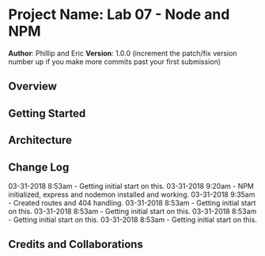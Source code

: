 # Project Name: Lab 07 - Node and NPM

**Author**: Phillip and Eric
**Version**: 1.0.0 (increment the patch/fix version number up if you make more commits past your first submission)

## Overview
<!-- Provide a high level overview of what this application is and why you are building it, beyond the fact that it's an assignment for a Code Fellows 301 class. (i.e. What's your problem domain?) -->

## Getting Started
<!-- What are the steps that a user must take in order to build this app on their own machine and get it running? -->

## Architecture
<!-- Provide a detailed description of the application design. What technologies (languages, libraries, etc) you're using, and any other relevant design information. -->

## Change Log
<!-- Use this are to document the iterative changes made to your application as each feature is successfully implemented. Use time stamps. Here's an examples: -->

03-31-2018 8:53am - Getting initial start on this.
03-31-2018 9:20am - NPM initialized, express and nodemon installed and working.
03-31-2018 9:35am - Created routes and 404 handling.
03-31-2018 8:53am - Getting initial start on this.
03-31-2018 8:53am - Getting initial start on this.
03-31-2018 8:53am - Getting initial start on this.
03-31-2018 8:53am - Getting initial start on this.


## Credits and Collaborations
<!-- Give credit (and a link) to other people or resources that helped you build this application. -->